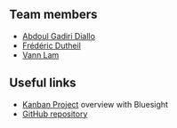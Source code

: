 ## Team members

* [Abdoul Gadiri Diallo](abdoul.gadiri.diallo@be.ibm.com)
* [Frédéric Dutheil](frederic_dutheil@fr.ibm.com)
* [Vann Lam](vann.lam@fr.ibm.com)

## Useful links

* [Kanban Project](https://www.bluesight.io/squads/18546/board) overview with Bluesight
* [GitHub repository](https://github.ibm.com/frederic-dutheil/Greenv2)